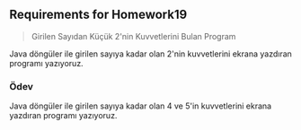 ## Requirements for Homework19

> Girilen Sayıdan Küçük 2'nin Kuvvetlerini Bulan Program

Java döngüler ile girilen sayıya kadar olan 2'nin kuvvetlerini ekrana yazdıran programı yazıyoruz.

### Ödev

Java döngüler ile girilen sayıya kadar olan 4 ve 5'in kuvvetlerini ekrana yazdıran programı yazıyoruz.
